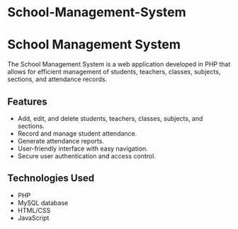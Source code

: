 # School-Management-System
# School Management System

The School Management System is a web application developed in PHP that allows for efficient management of students, teachers, classes, subjects, sections, and attendance records.

## Features

- Add, edit, and delete students, teachers, classes, subjects, and sections.
- Record and manage student attendance.
- Generate attendance reports.
- User-friendly interface with easy navigation.
- Secure user authentication and access control.

## Technologies Used

- PHP
- MySQL database
- HTML/CSS
- JavaScript

